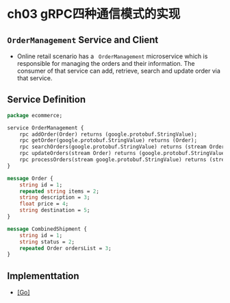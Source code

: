 # ch03 gRPC四种通信模式的实现

## ``OrderManagement`` Service and Client 

- Online retail scenario has a `` OrderManagement`` microservice which is responsible for managing the orders and
 their information. The consumer of that service can add, retrieve, search and update order via that service. 

## Service Definition 

```proto
package ecommerce;

service OrderManagement {
    rpc addOrder(Order) returns (google.protobuf.StringValue);
    rpc getOrder(google.protobuf.StringValue) returns (Order);
    rpc searchOrders(google.protobuf.StringValue) returns (stream Order);
    rpc updateOrders(stream Order) returns (google.protobuf.StringValue);
    rpc processOrders(stream google.protobuf.StringValue) returns (stream CombinedShipment);
}

message Order {
    string id = 1;
    repeated string items = 2;
    string description = 3;
    float price = 4;
    string destination = 5;
}

message CombinedShipment {
    string id = 1;
    string status = 2;
    repeated Order ordersList = 3;
}
```

## Implementtation
- [[Go]](order-service/go/server/main.go)